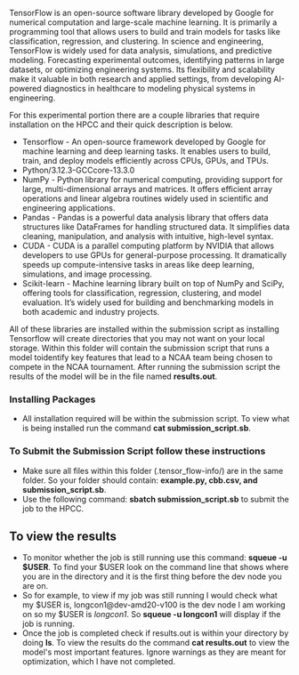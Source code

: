 TensorFlow is an open-source software library developed by Google for numerical computation and large-scale machine learning. It is primarily a programming tool that allows users to build and train models for tasks like classification, regression, and clustering. In science and engineering, TensorFlow is widely used for data analysis, simulations, and predictive modeling. Forecasting experimental outcomes, identifying patterns in large datasets, or optimizing engineering systems. Its flexibility and scalability make it valuable in both research and applied settings, from developing AI-powered diagnostics in healthcare to modeling physical systems in engineering.

For this experimental portion there are a couple libraries that require installation on the HPCC and their quick description is below. 
* Tensorflow - An open-source framework developed by Google for machine learning and deep learning tasks. It enables users to build, train, and deploy models efficiently across CPUs, GPUs, and TPUs.
* Python/3.12.3-GCCcore-13.3.0
* NumPy - Python library for numerical computing, providing support for large, multi-dimensional arrays and matrices. It offers efficient array operations and linear algebra routines widely used in scientific and engineering applications.
* Pandas - Pandas is a powerful data analysis library that offers data structures like DataFrames for handling structured data. It simplifies data cleaning, manipulation, and analysis with intuitive, high-level syntax.
* CUDA - CUDA is a parallel computing platform by NVIDIA that allows developers to use GPUs for general-purpose processing. It dramatically speeds up compute-intensive tasks in areas like deep learning, simulations, and image processing.
* Scikit-learn - Machine learning library built on top of NumPy and SciPy, offering tools for classification, regression, clustering, and model evaluation. It’s widely used for building and benchmarking models in both academic and industry projects.

All of these libraries are installed within the submission script as installing Tensorflow will create directories that you may not want on your local storage.
Within this folder will contain the submission script that runs a model toidentify key features that lead to a NCAA team being chosen to compete in the NCAA tournament.
After running the submission script the results of the model will be in the file named **results.out**.

### Installing Packages
* All installation required will be within the submission script. To view what is being installed run the command **cat submission_script.sb**.

### To Submit the Submission Script follow these instructions
* Make sure all files within this folder (.tensor_flow-info/) are in the same folder. So your folder should contain: **example.py, cbb.csv, and submission_script.sb**.
* Use the following command: **sbatch submission_script.sb** to submit the job to the HPCC.

## To view the results
* To monitor whether the job is still running use this command: **squeue -u $USER**. To find your $USER look on the command line that shows where you are in the directory and it is the first thing before the dev node you are on.
* So for example, to view if my job was still running I would check what my $USER is, longcon1@dev-amd20-v100 is the dev node I am working on so my $USER is *longcon1*. So **squeue -u longcon1** will display if the job is running. 
* Once the job is completed check if results.out is within your directory by doing **ls**. To view the results do the command **cat results.out** to view the model's most important features. Ignore warnings as they are meant for optimization, which I have not completed.

